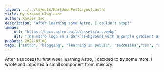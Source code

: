 ```yaml
---
layout: ../../layouts/MarkdownPostLayout.astro
title: My Second Blog Post
author: Xavier Inc
description: "After learning some Astro, I couldn't stop!"
image:
    url: "https://docs.astro.build/assets/arc.webp"
    alt: "The Astro logo on a dark background with a purple gradient arc."
pubDate: 2022-07-08
tags: ["astro", "blogging", "learning in public", "successes","css", "svelte"]
---
```

After a successful first week learning Astro, I decided to try some more. I wrote and imported a small component from memory!